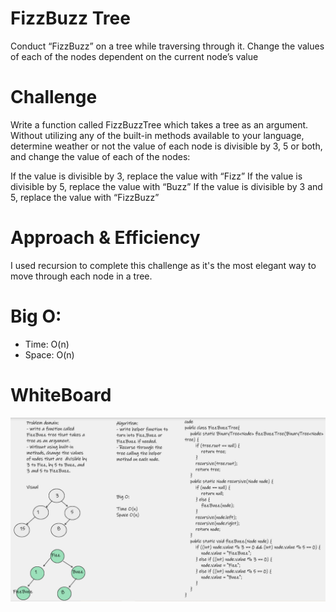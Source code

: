 # FizzBuzz Tree  
Conduct “FizzBuzz” on a tree while traversing through it. Change the values of each of the nodes dependent on the current node’s value

# Challenge
Write a function called FizzBuzzTree which takes a tree as an argument. Without utilizing any of the built-in methods available to your language, determine weather or not the value of each node is divisible by 3, 5 or both, and change the value of each of the nodes:

If the value is divisible by 3, replace the value with “Fizz” 
If the value is divisible by 5, replace the value with “Buzz” 
If the value is divisible by 3 and 5, replace the value with “FizzBuzz” 

# Approach & Efficiency
I used recursion to complete this challenge as it's the most elegant way to move through each node in a tree.  

# Big O:
- Time: O(n)
- Space: O(n) 

# WhiteBoard

![Fizz_Buzz](assets/Challenge18.png)